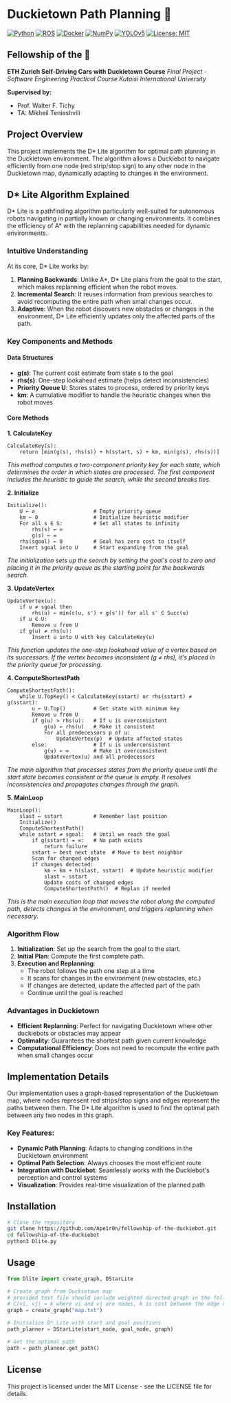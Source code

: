 # Duckietown Path Planning 🦆

[![Python](https://img.shields.io/badge/python-11.8%2B-blue.svg)](https://www.python.org/downloads/)
[![ROS](https://img.shields.io/badge/ROS-Noetic-brightgreen.svg)](https://www.ros.org/)
[![Docker](https://img.shields.io/badge/Docker-28.1%2B-blue.svg)](https://www.docker.com/)
[![NumPy](https://img.shields.io/badge/NumPy-1.24.4-blue.svg)](https://numpy.org/)
[![YOLOv5](https://img.shields.io/badge/YOLOv5-6.2-yellow.svg)](https://github.com/ultralytics/yolov5)
[![License: MIT](https://img.shields.io/badge/License-MIT-yellow.svg)](https://opensource.org/licenses/MIT)

## Fellowship of the 🦆
**ETH Zurich Self-Driving Cars with Duckietown Course**
*Final Project - Software Engineering Practical Course*
*Kutaisi International University*

**Supervised by:**
- Prof. Walter F. Tichy
- TA: Mikheil Tenieshvili

## Project Overview

This project implements the D* Lite algorithm for optimal path planning in the Duckietown environment. The algorithm allows a Duckiebot to navigate efficiently from one node (red strip/stop sign) to any other node in the Duckietown map, dynamically adapting to changes in the environment.

## D* Lite Algorithm Explained

D* Lite is a pathfinding algorithm particularly well-suited for autonomous robots navigating in partially known or changing environments. It combines the efficiency of A* with the replanning capabilities needed for dynamic environments.

### Intuitive Understanding

At its core, D* Lite works by:

1. **Planning Backwards**: Unlike A*, D* Lite plans from the goal to the start, which makes replanning efficient when the robot moves.
2. **Incremental Search**: It reuses information from previous searches to avoid recomputing the entire path when small changes occur.
3. **Adaptive**: When the robot discovers new obstacles or changes in the environment, D* Lite efficiently updates only the affected parts of the path.

### Key Components and Methods

#### Data Structures
- **g(s)**: The current cost estimate from state s to the goal
- **rhs(s)**: One-step lookahead estimate (helps detect inconsistencies)
- **Priority Queue U**: Stores states to process, ordered by priority keys
- **km**: A cumulative modifier to handle the heuristic changes when the robot moves

#### Core Methods

**1. CalculateKey**
```
CalculateKey(s):
    return [min(g(s), rhs(s)) + h(sstart, s) + km, min(g(s), rhs(s))]
```
*This method computes a two-component priority key for each state, which determines the order in which states are processed. The first component includes the heuristic to guide the search, while the second breaks ties.*

**2. Initialize**
```
Initialize():
    U ← ∅                   # Empty priority queue
    km ← 0                  # Initialize heuristic modifier
    For all s ∈ S:          # Set all states to infinity
        rhs(s) ← ∞
        g(s) ← ∞
    rhs(sgoal) ← 0          # Goal has zero cost to itself
    Insert sgoal into U     # Start expanding from the goal
```
*The initialization sets up the search by setting the goal's cost to zero and placing it in the priority queue as the starting point for the backwards search.*

**3. UpdateVertex**
```
UpdateVertex(u):
    if u ≠ sgoal then
        rhs(u) ← min(c(u, s') + g(s')) for all s' ∈ Succ(u)
    if u ∈ U:
        Remove u from U
    if g(u) ≠ rhs(u):
        Insert u into U with key CalculateKey(u)
```
*This function updates the one-step lookahead value of a vertex based on its successors. If the vertex becomes inconsistent (g ≠ rhs), it's placed in the priority queue for processing.*

**4. ComputeShortestPath**
```
ComputeShortestPath():
    while U.TopKey() < CalculateKey(sstart) or rhs(sstart) ≠ g(sstart):
        u ← U.Top()         # Get state with minimum key
        Remove u from U
        if g(u) > rhs(u):   # If u is overconsistent
            g(u) ← rhs(u)   # Make it consistent
            For all predecessors p of u:
                UpdateVertex(p)  # Update affected states
        else:               # If u is underconsistent
            g(u) ← ∞        # Make it overconsistent
            UpdateVertex(u) and all predecessors
```
*The main algorithm that processes states from the priority queue until the start state becomes consistent or the queue is empty. It resolves inconsistencies and propagates changes through the graph.*

**5. MainLoop**
```
MainLoop():
    slast ← sstart          # Remember last position
    Initialize()
    ComputeShortestPath()
    while sstart ≠ sgoal:   # Until we reach the goal
        if g(sstart) = ∞:   # No path exists
            return failure
        sstart ← best next state  # Move to best neighbor
        Scan for changed edges
        if changes detected:
            km ← km + h(slast, sstart)  # Update heuristic modifier
            slast ← sstart
            Update costs of changed edges
            ComputeShortestPath()  # Replan if needed
```
*This is the main execution loop that moves the robot along the computed path, detects changes in the environment, and triggers replanning when necessary.*

### Algorithm Flow

1. **Initialization**: Set up the search from the goal to the start.
2. **Initial Plan**: Compute the first complete path.
3. **Execution and Replanning**:
   - The robot follows the path one step at a time
   - It scans for changes in the environment (new obstacles, etc.)
   - If changes are detected, update the affected part of the path
   - Continue until the goal is reached

### Advantages in Duckietown

- **Efficient Replanning**: Perfect for navigating Duckietown where other duckiebots or obstacles may appear
- **Optimality**: Guarantees the shortest path given current knowledge
- **Computational Efficiency**: Does not need to recompute the entire path when small changes occur

## Implementation Details

Our implementation uses a graph-based representation of the Duckietown map, where nodes represent red strips/stop signs and edges represent the paths between them. The D* Lite algorithm is used to find the optimal path between any two nodes in this graph.

### Key Features:

- **Dynamic Path Planning**: Adapts to changing conditions in the Duckietown environment
- **Optimal Path Selection**: Always chooses the most efficient route
- **Integration with Duckiebot**: Seamlessly works with the Duckiebot's perception and control systems
- **Visualization**: Provides real-time visualization of the planned path

## Installation

```bash
# Clone the repository
git clone https://github.com/Ape1r0n/fellowship-of-the-duckiebot.git
cd fellowship-of-the-duckiebot
python3 Dlite.py
```

## Usage

```python
from Dlite import create_graph, DStarLite

# Create graph from Duckietown map
# provided text file should include weighted directed graph in the following format:
# C(vi, vj) = k where vi and vj are nodes, k is cost between the edge vi -> vj
graph = create_graph("map.txt")

# Initialize D* Lite with start and goal positions
path_planner = DStarLite(start_node, goal_node, graph)

# Get the optimal path
path = path_planner.get_path()
```

## License

This project is licensed under the MIT License - see the LICENSE file for details.
